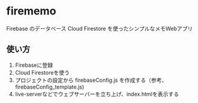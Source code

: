 # firememo
 
Firebase のデータベース Cloud Firestore を使ったシンプルなメモWebアプリ

## 使い方

1. Firebaseに登録
2. Cloud Firestoreを使う
3. プロジェクトの設定から firebaseConfig.js を作成する（参考、firebaseConfig_template.js)
4. live-serverなどでウェブサーバーを立ち上げ、index.htmlを表示する

